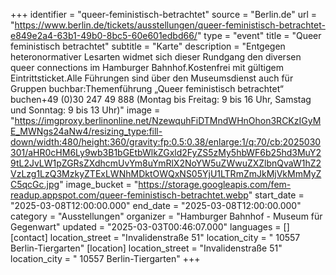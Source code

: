 +++
identifier = "queer-feministisch-betrachtet"
source = "Berlin.de"
url = "https://www.berlin.de/tickets/ausstellungen/queer-feministisch-betrachtet-e849e2a4-63b1-49b0-8bc5-60e601edbd66/"
type = "event"
title = "Queer feministisch betrachtet"
subtitle = "Karte"
description = "Entgegen heteronormativer Lesarten widmet sich dieser Rundgang den diversen queer connections im Hamburger Bahnhof.Kostenfrei mit gültigem Eintrittsticket.Alle Führungen sind über den Museumsdienst auch für Gruppen buchbar:Themenführung „Queer feministisch betrachtet“ buchen+49 (0)30 247 49 888 (Montag bis Freitag: 9 bis 16 Uhr, Samstag und Sonntag: 9 bis 13 Uhr)"
image = "https://imgproxy.berlinonline.net/NzewquhFiDTMndWHnOhon3RCKzIGyME_MWNgs24aNw4/resizing_type:fill-down/width:480/height:360/gravity:fp:0.5:0.38/enlarge:1/q:70/cb:2025030301/aHR0cHM6Ly9wb3B1bGEtbWlkZGxld2FyZS5zMy5hbWF6b25hd3MuY29tL2JvLW1pZGRsZXdhcmUvYm8uYmRlX2NoYW5uZWwuZXZlbnQvaW1hZ2VzLzg1LzQ3MzkyZTExLWNhMDktOWQxNS05YjU1LTRmZmJkMjVkMmMyZC5qcGc.jpg"
image_bucket = "https://storage.googleapis.com/fem-readup.appspot.com/queer-feministisch-betrachtet.webp"
start_date = "2025-03-08T12:00:00.000"
end_date = "2025-03-08T12:00:00.000"
category = "Ausstellungen"
organizer = "Hamburger Bahnhof - Museum für Gegenwart"
updated = "2025-03-03T00:46:07.000"
languages = []
[contact]
location_street = "Invalidenstraße 51"
location_city = " 10557 Berlin-Tiergarten"
[location]
location_street = "Invalidenstraße 51"
location_city = " 10557 Berlin-Tiergarten"
+++